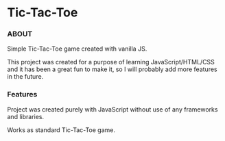 # Tic-Tac-Toe

### ABOUT

Simple Tic-Tac-Toe game created with vanilla JS.

This project was created for a purpose of learning JavaScript/HTML/CSS and it has been a great fun to make it, so I will probably add more features in the future.

### Features

Project was created purely with JavaScript without use of any frameworks and libraries.

Works as standard Tic-Tac-Toe game.
